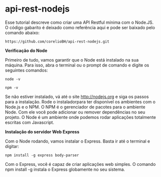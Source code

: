 # api-rest-nodejs

Esse tutorial descreve como criar uma API Restful mínima com o Node.JS.
O código gabarito é deixado como referência aqui e pode ser baixado pelo comando abaixo:
```console
https://github.com/corelioBH/api-rest-nodejs.git
```

**Verificação do Node**

Primeiro de tudo, vamos garantir que o Node está instalado na sua máquina. Para isso, abra o terminal ou o prompt de comando e digite os seguintes comandos:

```console
node -v
```

```console
npm -v
```

Se não estiver instalado, vá até o site http://nodejs.org e siga os passos para a instalação. Rode o instaladorpara ter disponível os ambientes com o Node.js e o NPM. O NPM é o gerenciador de pacotes para o ambiente Node. Com ele você pode adicionar ou remover dependências no seu projeto. O Node é um ambiente onde podemos rodar aplicações totalmente escritas com Javascript.

**Instalação do servidor Web Express**

Com o Node rodando, vamos instalar o Express. Basta ir até o terminal e digitar:

```console
npm install -g express body-parser
```
Com o Express, você é capaz de criar aplicações web simples. O comando npm install -g instala o Express globamente no seu sistema. 
